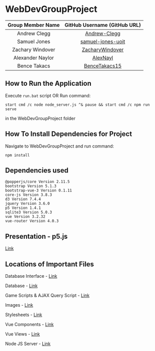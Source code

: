 # WebDevGroupProject

| Group Member Name | GitHub Username (GitHub URL)|
| :------------------------:|:--------------------------------------:|
| Andrew Clegg | [Andrew-Clegg](https://github.com/Andrew-Clegg) |
| Samuel    Jones    | [samuel-jones-uoit](https://github.com/samuel-jones-uoit) |
| Zachary   Windover | [ZacharyWindover](https://github.com/ZacharyWindover) |
| Alexander Naylor   | [AlexNayl](https://github.com/AlexNayl)|
| Bence     Takacs   | [BenceTakacs15](https://github.com/BenceTakacs15)|


## How to Run the Application
Execute `run.bat` script
OR
Run command:
```
start cmd /c node node_server.js ^& pause && start cmd /c npm run serve
```
in the WebDevGroupProject folder


## How To Install Dependencies for Project
Navigate to WebDevGroupProject and run command:
```
npm install
```

## Dependencies used
```
@popperjs/core Version 2.11.5
bootstrap Version 5.1.3
bootstrap-vue-3 Version 0.1.11
core-js Version 3.8.3
d3 Version 7.4.4
jquery Version 3.6.0
p5 Version 1.4.1
sqlite3 Version 5.0.3
vue Version 3.2.32
vue-router Version 4.0.3
```

## Presentation - p5.js
[Link](https://github.com/AlexNayl/WebDevGroupProject/blob/main/Presentation-p5js.pdf)

## Locations of Important Files

Database Interface - [Link](https://github.com/AlexNayl/WebDevGroupProject/blob/main/model)

Database - [Link](https://github.com/AlexNayl/WebDevGroupProject/blob/main/data)

Game Scripts & AJAX Query Script - [Link](https://github.com/AlexNayl/WebDevGroupProject/blob/main/public/scripts)

Images - [Link](https://github.com/AlexNayl/WebDevGroupProject/blob/main/public/images)

Stylesheets - [Link](https://github.com/AlexNayl/WebDevGroupProject/blob/main/public/stylesheets)

Vue Components - [Link](https://github.com/AlexNayl/WebDevGroupProject/blob/main/src/components)

Vue Views - [Link](https://github.com/AlexNayl/WebDevGroupProject/blob/main/src/views)

Node JS Server - [Link](https://github.com/AlexNayl/WebDevGroupProject/blob/main/node_server.js)
